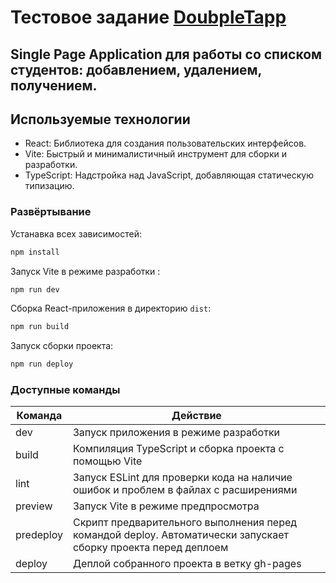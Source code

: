 # Тестовое задание <a href="https://doubletapp.ai/">DoubpleTapp</a>

## Single Page Application для работы со списком студентов: добавлением, удалением, получением. 
## Используемые технологии
- React: Библиотека для создания пользовательских интерфейсов.
- Vite: Быстрый и минималистичный инструмент для сборки и разработки.
- TypeScript: Надстройка над JavaScript, добавляющая статическую типизацию.


### Развёртывание

Устанавка всех зависимостей:
```sh
npm install
```

Запуск Vite в режиме разработки :
```sh
npm run dev
```

Сборка React-приложения в директорию `dist`:
```sh
npm run build
```

Запуск сборки проекта:
```sh
npm run deploy
```



### Доступные команды

| Команда | Действие |
| ------------- | ------------- |
| dev | Запуск приложения в режиме разработки |
| build | Компиляция TypeScript и сборка проекта с помощью Vite |
| lint | Запуск ESLint для проверки кода на наличие ошибок и проблем в файлах с расширениями |
| preview | Запуск Vite в режиме предпросмотра |
| predeploy | Скрипт предварительного выполнения перед командой deploy. Автоматически запускает сборку проекта перед деплоем |
| deploy |  Деплой собранного проекта в ветку gh-pages |
